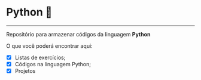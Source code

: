 # Python 🐍
***
Repositório para armazenar códigos da linguagem **Python**

O que você poderá encontrar aqui:
  - [x] Listas de exercícios;
  - [x] Códigos na linguagem Python;
  - [x] Projetos
